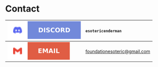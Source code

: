 # Contact

| ![Discord logo](./assets/images/badges/platforms/discord.svg) | <code>esotericenderman</code> |
| :------------------------------------------------------------ | :---------------------------- |
| ![Gmail logo](./assets/images/badges/platforms/gmail.svg)     | foundationesoteric@gmail.com  |
